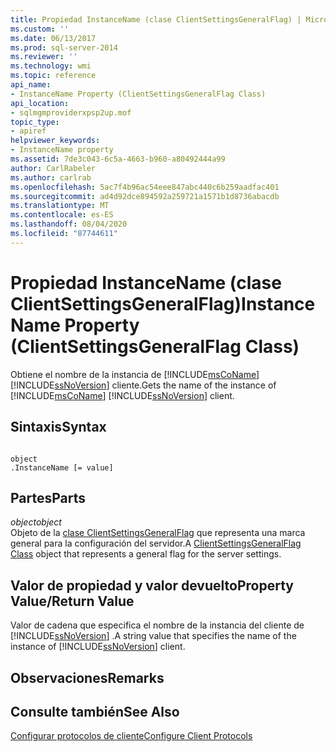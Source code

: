 ```yaml
---
title: Propiedad InstanceName (clase ClientSettingsGeneralFlag) | Microsoft Docs
ms.custom: ''
ms.date: 06/13/2017
ms.prod: sql-server-2014
ms.reviewer: ''
ms.technology: wmi
ms.topic: reference
api_name:
- InstanceName Property (ClientSettingsGeneralFlag Class)
api_location:
- sqlmgmproviderxpsp2up.mof
topic_type:
- apiref
helpviewer_keywords:
- InstanceName property
ms.assetid: 7de3c043-6c5a-4663-b960-a80492444a99
author: CarlRabeler
ms.author: carlrab
ms.openlocfilehash: 5ac7f4b96ac54eee847abc440c6b259aadfac401
ms.sourcegitcommit: ad4d92dce894592a259721a1571b1d8736abacdb
ms.translationtype: MT
ms.contentlocale: es-ES
ms.lasthandoff: 08/04/2020
ms.locfileid: "87744611"
---
```

# <a name="instancename-property-clientsettingsgeneralflag-class"></a><span data-ttu-id="92290-102">Propiedad InstanceName (clase ClientSettingsGeneralFlag)</span><span class="sxs-lookup"><span data-stu-id="92290-102">InstanceName Property (ClientSettingsGeneralFlag Class)</span></span>
  <span data-ttu-id="92290-103">Obtiene el nombre de la instancia de [!INCLUDE[msCoName](../../../includes/msconame-md.md)] [!INCLUDE[ssNoVersion](../../../includes/ssnoversion-md.md)] cliente.</span><span class="sxs-lookup"><span data-stu-id="92290-103">Gets the name of the instance of [!INCLUDE[msCoName](../../../includes/msconame-md.md)] [!INCLUDE[ssNoVersion](../../../includes/ssnoversion-md.md)] client.</span></span>  
  
## <a name="syntax"></a><span data-ttu-id="92290-104">Sintaxis</span><span class="sxs-lookup"><span data-stu-id="92290-104">Syntax</span></span>  
  
```  
  
object  
.InstanceName [= value]  
```  
  
## <a name="parts"></a><span data-ttu-id="92290-105">Partes</span><span class="sxs-lookup"><span data-stu-id="92290-105">Parts</span></span>  
 <span data-ttu-id="92290-106">*object*</span><span class="sxs-lookup"><span data-stu-id="92290-106">*object*</span></span>  
 <span data-ttu-id="92290-107">Objeto de la [clase ClientSettingsGeneralFlag](clientsettingsgeneralflag-class.md) que representa una marca general para la configuración del servidor.</span><span class="sxs-lookup"><span data-stu-id="92290-107">A [ClientSettingsGeneralFlag Class](clientsettingsgeneralflag-class.md) object that represents a general flag for the server settings.</span></span>  
  
## <a name="property-valuereturn-value"></a><span data-ttu-id="92290-108">Valor de propiedad y valor devuelto</span><span class="sxs-lookup"><span data-stu-id="92290-108">Property Value/Return Value</span></span>  
 <span data-ttu-id="92290-109">Valor de cadena que especifica el nombre de la instancia del cliente de [!INCLUDE[ssNoVersion](../../../includes/ssnoversion-md.md)] .</span><span class="sxs-lookup"><span data-stu-id="92290-109">A string value that specifies the name of the instance of [!INCLUDE[ssNoVersion](../../../includes/ssnoversion-md.md)] client.</span></span>  
  
## <a name="remarks"></a><span data-ttu-id="92290-110">Observaciones</span><span class="sxs-lookup"><span data-stu-id="92290-110">Remarks</span></span>  
  
## <a name="see-also"></a><span data-ttu-id="92290-111">Consulte también</span><span class="sxs-lookup"><span data-stu-id="92290-111">See Also</span></span>  
 [<span data-ttu-id="92290-112">Configurar protocolos de cliente</span><span class="sxs-lookup"><span data-stu-id="92290-112">Configure Client Protocols</span></span>](https://technet.microsoft.com/library/ms181035.aspx)  
  
  
